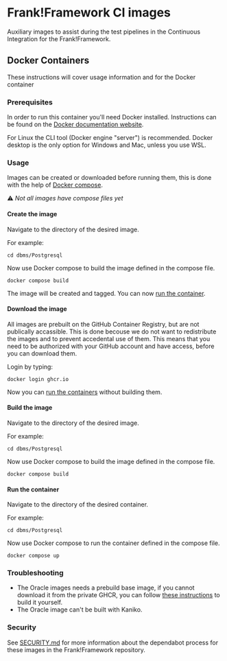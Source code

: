 # Frank!Framework CI images

Auxiliary images to assist during the test pipelines in the Continuous Integration for the Frank!Framework.

## Docker Containers

These instructions will cover usage information and for the Docker container

### Prerequisites

In order to run this container you'll need Docker installed.
Instructions can be found on the [Docker documentation website](https://docs.docker.com/engine/install/).

For Linux the CLI tool (Docker engine "server") is recommended.
Docker desktop is the only option for Windows and Mac, unless you use WSL.

### Usage

Images can be created or downloaded before running them, this is done with the help of [Docker compose](https://docs.docker.com/compose/).

⚠️ *Not all images have compose files yet*

#### Create the image

Navigate to the directory of the desired image.

For example:

```shell
cd dbms/Postgresql
```

Now use Docker compose to build the image defined in the compose file.

```shell
docker compose build
```

The image will be created and tagged. You can now [run the container](#run-the-container).

#### Download the image

All images are prebuilt on the GitHub Container Registry, but are not publically accassible. 
This is done becouse we do not want to redistribute the images and to prevent accedental use of them.
This means that you need to be authorized with your GitHub account and have access, before you can download them.

Login by typing:
```shell
docker login ghcr.io
```

Now you can [run the containers](#run-the-container) without building them.

#### Build the image


Navigate to the directory of the desired image.

For example:

```shell
cd dbms/Postgresql
```

Now use Docker compose to build the image defined in the compose file.

```shell
docker compose build
```

#### Run the container

Navigate to the directory of the desired container.

For example:

```shell
cd dbms/Postgresql
```

Now use Docker compose to run the container defined in the compose file.

```shell
docker compose up
```

### Troubleshooting

* The Oracle images needs a prebuild base image, if you cannot download it from the private GHCR, you can follow [these instructions](https://github.com/oracle/docker-images/tree/main/OracleDatabase/SingleInstance) to build it yourself. 
* The Oracle image can't be built with Kaniko.

### Security
See [SECURITY.md](https://github.com/frankframework/frankframework/blob/master/SECURITY.md#ci-images) for more information about the dependabot process for these images in the Frank!Framework repository.
